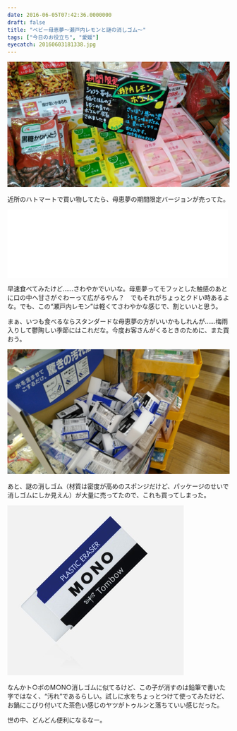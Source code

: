 ```yaml
---
date: 2016-06-05T07:42:36.0000000
draft: false
title: "ベビー母恵夢～瀬戸内レモンと謎の消しゴム～"
tags: ["今日のお役立ち", "愛媛"]
eyecatch: 20160603181338.jpg
---
```

<p><span itemscope itemtype="http://schema.org/Photograph"><img src="20160603181338.jpg" alt="f:id:daruyanagi:20160603181338j:plain" title="f:id:daruyanagi:20160603181338j:plain" class="hatena-fotolife" itemprop="image"></span></p><p>近所のハトマートで買い物してたら、母恵夢の期間限定バージョンが売ってた。</p><p><iframe src="//hatenablog-parts.com/embed?url=http%3A%2F%2Fwww1.enekoshop.jp%2Fshop%2Fpoeme%2Fitem_list%3Fcategory_id%3D295342" title="季節の商品 | 母恵夢オンラインショップ" class="embed-card embed-webcard" scrolling="no" frameborder="0" style="display: block; width: 100%; height: 155px; max-width: 500px; margin: 10px 0px;"></iframe></p><p>早速食べてみたけど……さわやかでいいな。母恵夢ってモフッとした触感のあとに口の中へ甘さがぐわーって広がるやん？　でもそれがちょっとクドい時あるよな。でも、この“瀬戸内レモン”は軽くてさわやかな感じで、割といいと思う。</p><p>まぁ、いつも食べるならスタンダードな母恵夢の方がいいかもしれんが……梅雨入りして鬱陶しい季節にはこれだな。今度お客さんがくるときのために、また買おう。</p><p><span itemscope itemtype="http://schema.org/Photograph"><img src="20160603181049.jpg" alt="f:id:daruyanagi:20160603181049j:plain" title="f:id:daruyanagi:20160603181049j:plain" class="hatena-fotolife" itemprop="image"></span></p><p>あと、謎の消しゴム（材質は密度が高めのスポンジだけど、パッケージのせいで消しゴムにしか見えん）が大量に売ってたので、これも買ってしまった。</p><p><span itemscope itemtype="http://schema.org/Photograph"><img src="20160605073829.jpg" alt="f:id:daruyanagi:20160605073829j:plain" title="f:id:daruyanagi:20160605073829j:plain" class="hatena-fotolife" itemprop="image"></span></p><p>なんかト○ボのM○N○消しゴムに似てるけど、この子が消すのは鉛筆で書いた字ではなく、“汚れ”であるらしい。試しに水をちょっとつけて使ってみたけど、お鍋にこびり付いてた茶色い感じのヤツがトゥルンと落ちていい感じだった。</p><p>世の中、どんどん便利になるなー。</p>
